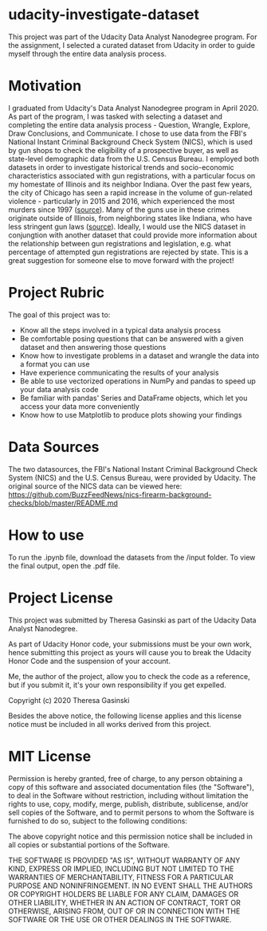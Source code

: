 # udacity-investigate-dataset
This project was part of the Udacity Data Analyst Nanodegree program. For the assignment, I selected a curated dataset from Udacity in order to guide myself through the entire data analysis process. 

# Motivation 
I graduated from Udacity's Data Analyst Nanodegree program in April 2020. As part of the program, I was tasked with selecting a dataset and completing the entire data analysis process - Question, Wrangle, Explore, Draw Conclusions, and Communicate. I chose to use data from the FBI's National Instant Criminal Background Check System (NICS), which is used by gun shops to check the eligibility of a prospective buyer, as well as state-level demographic data from the U.S. Census Bureau. I employed both datasets in order to investigate historical trends and socio-economic characteristics associated with gun registrations, with a particular focus on my homestate of Illinois and its neighbor Indiana. Over the past few years, the city of Chicago has seen a rapid increase in the volume of gun-related violence - particularly in 2015 and 2016, which experienced the most murders since 1997 ([source](https://edition.cnn.com/2017/01/01/us/chicago-murders-2016/index.html)). Many of the guns use in these crimes originate outside of Illinois, from neighboring states like Indiana, who have less stringent gun laws ([source](https://fivethirtyeight.com/features/gun-laws-stop-at-state-lines-but-guns-dont/)). Ideally, I would use the NICS dataset in conjungtion with another dataset that could provide more information about the relationship between gun registrations and legislation, e.g. what percentage of attempted gun registrations are rejected by state. This is a great suggestion for someone else to move forward with the project!  

# Project Rubric 
The goal of this project was to: 
+ Know all the steps involved in a typical data analysis process
+ Be comfortable posing questions that can be answered with a given dataset and then answering those questions
+ Know how to investigate problems in a dataset and wrangle the data into a format you can use
+ Have experience communicating the results of your analysis
+ Be able to use vectorized operations in NumPy and pandas to speed up your data analysis code
+ Be familiar with pandas' Series and DataFrame objects, which let you access your data more conveniently
+ Know how to use Matplotlib to produce plots showing your findings

# Data Sources
The two datasources, the FBI's National Instant Criminal Background Check System (NICS) and the U.S. Census Bureau, were provided by Udacity. The original source of the NICS data can be viewed here: https://github.com/BuzzFeedNews/nics-firearm-background-checks/blob/master/README.md

# How to use 
To run the .ipynb file, download the datasets from the /input folder. To view the final output, open the .pdf file. 

# Project License

This project was submitted by Theresa Gasinski as part of the Udacity Data Analyst Nanodegree.

As part of Udacity Honor code, your submissions must be your own work, hence
submitting this project as yours will cause you to break the Udacity Honor Code
and the suspension of your account.

Me, the author of the project, allow you to check the code as a reference, but if
you submit it, it's your own responsibility if you get expelled.

Copyright (c) 2020 Theresa Gasinski

Besides the above notice, the following license applies and this license notice
must be included in all works derived from this project.

# MIT License

Permission is hereby granted, free of charge, to any person obtaining a copy
of this software and associated documentation files (the "Software"), to deal
in the Software without restriction, including without limitation the rights
to use, copy, modify, merge, publish, distribute, sublicense, and/or sell
copies of the Software, and to permit persons to whom the Software is
furnished to do so, subject to the following conditions:

The above copyright notice and this permission notice shall be included in all
copies or substantial portions of the Software.

THE SOFTWARE IS PROVIDED "AS IS", WITHOUT WARRANTY OF ANY KIND, EXPRESS OR
IMPLIED, INCLUDING BUT NOT LIMITED TO THE WARRANTIES OF MERCHANTABILITY,
FITNESS FOR A PARTICULAR PURPOSE AND NONINFRINGEMENT. IN NO EVENT SHALL THE
AUTHORS OR COPYRIGHT HOLDERS BE LIABLE FOR ANY CLAIM, DAMAGES OR OTHER
LIABILITY, WHETHER IN AN ACTION OF CONTRACT, TORT OR OTHERWISE, ARISING FROM,
OUT OF OR IN CONNECTION WITH THE SOFTWARE OR THE USE OR OTHER DEALINGS IN THE
SOFTWARE.

